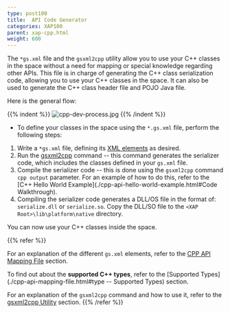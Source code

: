 ```yaml
---
type: post100
title:  API Code Generator
categories: XAP100
parent: xap-cpp.html
weight: 600
---
```




The `*gs.xml` file and the `gsxml2cpp` utility allow you to use your C++ classes in the space without a need for mapping or special knowledge regarding other APIs. This file is in charge of generating the C++ class serialization code, allowing you to use your C++ classes in the space. It can also be used to generate the C++ class header file and POJO Java file.

Here is the general flow:

{{% indent %}}
![cpp-dev-process.jpg](/attachment_files/cpp-dev-process.jpg)
{{% /indent %}}

- To define your classes in the space using the `*.gs.xml` file, perform the following steps:

1. Write a `*gs.xml` file, defining its [XML elements](./cpp-api-mapping-file.html) as desired.
1. Run the [gsxml2cpp](./cpp-gsxml-utility.html) command -- this command generates the serializer code, which includes the classes defined in your `gs.xml` file.
1. Compile the serializer code -- this is done using the `gsxml2cpp` command `cpp output` parameter. For an example of how to do this, refer to the [C++ Hello World Example](./cpp-api-hello-world-example.html#Code Walkthrough).
1. Compiling the serializer code generates a DLL/OS file in the format of: `serialize.dll` or  `serialize.so`. Copy the DLL/SO file to the `<XAP Root>\lib\platform\native` directory.

You can now use your C++ classes inside the space.

{{% refer %}}

For an explanation of the different `gs.xml` elements, refer to the [CPP API Mapping File](./cpp-api-mapping-file.html) section.

To find out about the **supported C++ types**, refer to the [Supported Types](./cpp-api-mapping-file.html#type -- Supported Types) section.

For an explanation of the `gsxml2cpp` command and how to use it, refer to the [gsxml2cpp Utility](./cpp-gsxml-utility.html) section.
{{% /refer %}}
